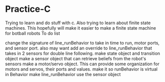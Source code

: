 # Practice-C
Trying to learn and do stuff with c. Also trying to learn about finite state machines. This hopefully will make it easier to make a finite state machine for botball robots To do list

change the signature of line_runBehavior to take in time to run, motor ports, and sensor port. also may want add an override to line_runBehavior that takes in 2 sensors for double line following.
make state object and transition object
make a sensor object that can retrieve beliefs from the robot's sensors
make a motor/servo object. This can provide some organization for motors and servos, their ports and values.
make it so runBehavior is virtual in Behavior
make line_runBehavior use the sensor object
